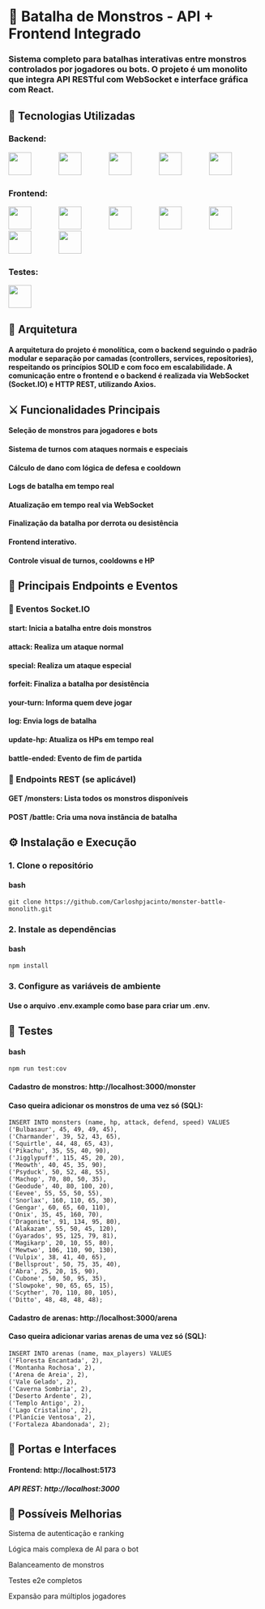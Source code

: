 # 🧩 Batalha de Monstros - API + Frontend Integrado

### Sistema completo para batalhas interativas entre monstros controlados por jogadores ou bots. O projeto é um monolito que integra API RESTful com WebSocket e interface gráfica com React.

## 🚀 Tecnologias Utilizadas
### Backend:

<div>
  <img src="https://cdn.jsdelivr.net/gh/devicons/devicon@latest/icons/nodejs/nodejs-original-wordmark.svg" width="45" height="45" style="margin-right: 50px;"/>
  <img src="https://cdn.jsdelivr.net/gh/devicons/devicon@latest/icons/typescript/typescript-original.svg" width="45" height="45" style="margin-right: 50px;"/>
  <img src="https://cdn.jsdelivr.net/gh/devicons/devicon@latest/icons/express/express-original-wordmark.svg" width="45" height="45" style="margin-right: 50px;"/>
  <img src="https://cdn.jsdelivr.net/gh/devicons/devicon@latest/icons/socketio/socketio-original-wordmark.svg" width="45" height="45" style="margin-right: 50px;"/>
  <img src="https://cdn.jsdelivr.net/gh/devicons/devicon@latest/icons/mysql/mysql-original.svg" width="45" height="45" style="margin-right: 50px;"/>
</div>

### Frontend:
<div>
  <img src="https://cdn.jsdelivr.net/gh/devicons/devicon@latest/icons/nodejs/nodejs-original-wordmark.svg" width="45" height="45" style="margin-right: 50px;"/>
  <img src="https://cdn.jsdelivr.net/gh/devicons/devicon@latest/icons/javascript/javascript-original.svg" width="45" height="45" style="margin-right: 50px;"/>
  <img src="https://cdn.jsdelivr.net/gh/devicons/devicon@latest/icons/react/react-original.svg" width="45" height="45" style="margin-right: 50px;"/>
  <img src="https://cdn.jsdelivr.net/gh/devicons/devicon@latest/icons/sass/sass-original.svg" width="45" height="45" style="margin-right: 50px;"/>
  <img src="https://cdn.jsdelivr.net/gh/devicons/devicon@latest/icons/vitejs/vitejs-original.svg" width="45" height="45" style="margin-right: 50px;"/>
  <img src="https://cdn.jsdelivr.net/gh/devicons/devicon@latest/icons/socketio/socketio-original-wordmark.svg" width="45" height="45" style="margin-right: 50px;"/>
  <img src="https://cdn.jsdelivr.net/gh/devicons/devicon@latest/icons/axios/axios-plain.svg" width="45" height="45" style="margin-right: 50px;"/>
</div>

### Testes:
<div>
  <img src="https://cdn.jsdelivr.net/gh/devicons/devicon@latest/icons/jest/jest-plain.svg" width="45" height="45" style="margin-right: 50px;"/>
</div>

## 📁 Arquitetura

#### A arquitetura do projeto é monolítica, com o backend seguindo o padrão modular e separação por camadas (controllers, services, repositories), respeitando os princípios SOLID e com foco em escalabilidade. A comunicação entre o frontend e o backend é realizada via WebSocket (Socket.IO) e HTTP REST, utilizando Axios.

## ⚔️ Funcionalidades Principais
#### Seleção de monstros para jogadores e bots

#### Sistema de turnos com ataques normais e especiais

#### Cálculo de dano com lógica de defesa e cooldown

#### Logs de batalha em tempo real

#### Atualização em tempo real via WebSocket

#### Finalização da batalha por derrota ou desistência

#### Frontend interativo.

#### Controle visual de turnos, cooldowns e HP

## 📡 Principais Endpoints e Eventos

### 🔁 Eventos Socket.IO

#### start: Inicia a batalha entre dois monstros

#### attack: Realiza um ataque normal

#### special: Realiza um ataque especial

#### forfeit: Finaliza a batalha por desistência

#### your-turn: Informa quem deve jogar

#### log: Envia logs de batalha

#### update-hp: Atualiza os HPs em tempo real

#### battle-ended: Evento de fim de partida

### 📨 Endpoints REST (se aplicável)
#### GET /monsters: Lista todos os monstros disponíveis

#### POST /battle: Cria uma nova instância de batalha

## ⚙️ Instalação e Execução

### 1. Clone o repositório
#### bash

    git clone https://github.com/Carloshpjacinto/monster-battle-monolith.git
    
### 2. Instale as dependências
#### bash

    npm install
    
### 3. Configure as variáveis de ambiente

#### Use o arquivo .env.example como base para criar um .env.

## 🧪 Testes
#### bash

    npm run test:cov

#### Cadastro de monstros: http://localhost:3000/monster

#### Caso queira adicionar os monstros de uma vez só (SQL):

    INSERT INTO monsters (name, hp, attack, defend, speed) VALUES
    ('Bulbasaur', 45, 49, 49, 45),
    ('Charmander', 39, 52, 43, 65),
    ('Squirtle', 44, 48, 65, 43),
    ('Pikachu', 35, 55, 40, 90),
    ('Jigglypuff', 115, 45, 20, 20),
    ('Meowth', 40, 45, 35, 90),
    ('Psyduck', 50, 52, 48, 55),
    ('Machop', 70, 80, 50, 35),
    ('Geodude', 40, 80, 100, 20),
    ('Eevee', 55, 55, 50, 55),
    ('Snorlax', 160, 110, 65, 30),
    ('Gengar', 60, 65, 60, 110),
    ('Onix', 35, 45, 160, 70),
    ('Dragonite', 91, 134, 95, 80),
    ('Alakazam', 55, 50, 45, 120),
    ('Gyarados', 95, 125, 79, 81),
    ('Magikarp', 20, 10, 55, 80),
    ('Mewtwo', 106, 110, 90, 130),
    ('Vulpix', 38, 41, 40, 65),
    ('Bellsprout', 50, 75, 35, 40),
    ('Abra', 25, 20, 15, 90),
    ('Cubone', 50, 50, 95, 35),
    ('Slowpoke', 90, 65, 65, 15),
    ('Scyther', 70, 110, 80, 105),
    ('Ditto', 48, 48, 48, 48);

#### Cadastro de arenas: http://localhost:3000/arena

#### Caso queira adicionar varias arenas de uma vez só (SQL):

    INSERT INTO arenas (name, max_players) VALUES
    ('Floresta Encantada', 2),
    ('Montanha Rochosa', 2),
    ('Arena de Areia', 2),
    ('Vale Gelado', 2),
    ('Caverna Sombria', 2),
    ('Deserto Ardente', 2),
    ('Templo Antigo', 2),
    ('Lago Cristalino', 2),
    ('Planície Ventosa', 2),
    ('Fortaleza Abandonada', 2);
    
## 🚪 Portas e Interfaces

#### Frontend: http://localhost:5173

##### API REST: http://localhost:3000

## 🔧 Possíveis Melhorias

Sistema de autenticação e ranking

Lógica mais complexa de AI para o bot

Balanceamento de monstros

Testes e2e completos

Expansão para múltiplos jogadores
